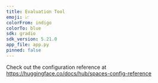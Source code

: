 ```yaml
---
title: Evaluation Tool
emoji: 📈
colorFrom: indigo
colorTo: blue
sdk: gradio
sdk_version: 5.21.0
app_file: app.py
pinned: false
---
```


Check out the configuration reference at https://huggingface.co/docs/hub/spaces-config-reference
